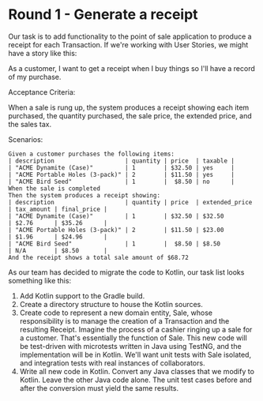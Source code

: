 # Round 1 - Generate a receipt

Our task is to add functionality to the point of sale application to produce a receipt for each Transaction. If we're working with User Stories, we might have a story like this:

As a customer, I want to get a receipt when I buy things so I'll have a record of my purchase.

Acceptance Criteria:

When a sale is rung up, the system produces a receipt showing each item purchased, the quantity purchased, the sale price, the extended price, and the sales tax. 

Scenarios:

```
Given a customer purchases the following items:
| description                    | quantity | price  | taxable |
| "ACME Dynamite (Case)"         | 1        | $32.50 | yes     |
| "ACME Portable Holes (3-pack)" | 2        | $11.50 | yes     |
| "ACME Bird Seed"               | 1        |  $8.50 | no      |
When the sale is completed
Then the system produces a receipt showing:
| description                    | quantity | price  | extended_price | tax_amount | final_price |
| "ACME Dynamite (Case)"         | 1        | $32.50 | $32.50         | $2.76      | $35.26      |
| "ACME Portable Holes (3-pack)" | 2        | $11.50 | $23.00         | $1.96      | $24.96      |
| "ACME Bird Seed"               | 1        |  $8.50 | $8.50          | N/A        | $8.50       |
And the receipt shows a total sale amount of $68.72
```

As our team has decided to migrate the code to Kotlin, our task list looks something like this:

1. Add Kotlin support to the Gradle build.
2. Create a directory structure to house the Kotlin sources.
3. Create code to represent a new domain entity, Sale, whose responsibility is to manage the creation of a Transaction and the resulting Receipt. Imagine the process of a cashier ringing up a sale for a customer. That's essentially the function of Sale. This new code will be test-driven with microtests written in Java using TestNG, and the implementation will be in Kotlin. We'll want unit tests with Sale isolated, and integration tests with real instances of collaborators.
4. Write all new code in Kotlin. Convert any Java classes that we modify to Kotlin. Leave the other Java code alone. The unit test cases before and after the conversion must yield the same results.

